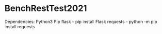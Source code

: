 # BenchRestTest2021

Dependencies:
Python3
Pip
flask  - pip install Flask
requests  - python -m pip install requests
